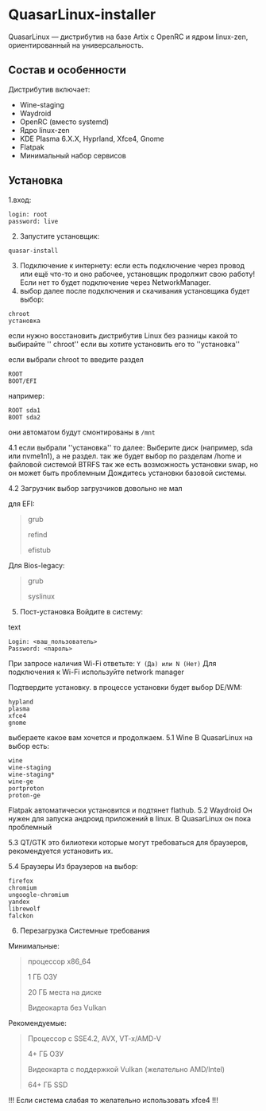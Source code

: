 # QuasarLinux-installer

QuasarLinux — дистрибутив на базе Artix с OpenRC и ядром linux-zen, ориентированный на универсальность.

## Состав и особенности
Дистрибутив включает:
- Wine-staging
- Waydroid
- OpenRC (вместо systemd)
- Ядро linux-zen
- KDE Plasma 6.X.X, Hyprland, Xfce4, Gnome
- Flatpak
- Минимальный набор сервисов

## Установка
1.вход:
```
login: root
password: live
```
2. Запустите установщик:
```
quasar-install
```
3. Подключение к интернету:
если есть подключение через провод или ещё что-то и оно рабочее, установщик продолжит свою работу!
Если нет то будет подключение через NetworkManager.
4. выбор
далее после подключения и скачивания установщика будет выбор: 
```
chroot
установка
```
если нужно восстановить дистрибутив Linux без разницы какой то выбирайте '' chroot'' если вы хотите установить его то ''установка''


если выбрали chroot 
то введите раздел 
```
ROOT
BOOT/EFI
```
например: 
```
ROOT sda1 
BOOT sda2
```
они автоматом будут смонтированы в ``/mnt``

4.1 если выбрали ''установка'' то далее:
Выберите диск (например, sda или nvme1n1), а не раздел.
так же будет выбор по разделам /home и файловой системой BTRFS
так же есть возможность установки swap, но он может быть проблемным 
Дождитесь установки базовой системы.


4.2 Загрузчик
выбор загрузчиков довольно не мал

для EFI:
> grub
> 
> refind
> 
> efistub
> 
Для Bios-legacy:
> grub
> 
> syslinux

5. Пост-установка
Войдите в систему:

text
```
Login: <ваш_пользователь>
Password: <пароль>
```
При запросе наличия Wi-Fi ответьте:
``
Y (Да) или N (Нет)
``
Для подключения к Wi-Fi используйте network manager

Подтвердите установку.
в процессе установки будет выбор DE/WM:
```
hypland
plasma
xfce4
gnome
```
выбераете какое вам хочется и продолжаем.
5.1 Wine
В QuasarLinux на выбор есть:
```
wine
wine-staging
wine-staging*
wine-ge
portproton
proton-ge
```
Flatpak автоматически установится и подтянет flathub.
5.2 Waydroid
Он нужен для запуска андроид приложений в linux. 
В QuasarLinux он пока проблемный

5.3 QT/GTK
это билиотеки которые могут требоваться для браузеров, рекомендуется установить их.

5.4 Браузеры
Из браузеров на выбор:
```
firefox
chromium
ungoogle-chromium
yandex
librewolf
falckon
```
6. Перезагрузка
Системные требования
    
Минимальные:
> процессор x86_64
> 
> 1 ГБ ОЗУ
> 
> 20 ГБ места на диске
> 
> Видеокарта без Vulkan

Рекомендуемые:
> Процессор с SSE4.2, AVX, VT-x/AMD-V
> 
> 4+ ГБ ОЗУ
> 
> Видеокарта с поддержкой Vulkan (желательно AMD/Intel)
> 
> 64+ ГБ SSD
>



!!! Если система слабая то желательно использовать xfce4 !!!
